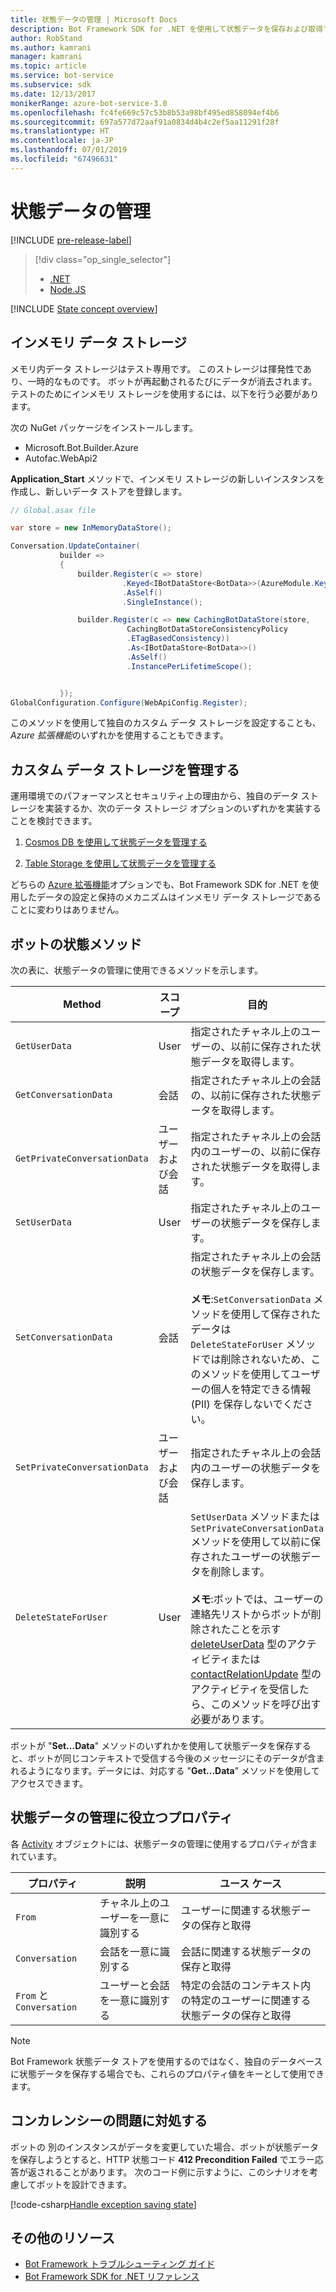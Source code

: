 ```yaml
---
title: 状態データの管理 | Microsoft Docs
description: Bot Framework SDK for .NET を使用して状態データを保存および取得する方法について説明します。
author: RobStand
ms.author: kamrani
manager: kamrani
ms.topic: article
ms.service: bot-service
ms.subservice: sdk
ms.date: 12/13/2017
monikerRange: azure-bot-service-3.0
ms.openlocfilehash: fc4fe669c57c53b8b53a98bf495ed858094ef4b6
ms.sourcegitcommit: 697a577d72aaf91a0834d4b4c2ef5aa11291f28f
ms.translationtype: HT
ms.contentlocale: ja-JP
ms.lasthandoff: 07/01/2019
ms.locfileid: "67496631"
---
```

# <a name="manage-state-data"></a>状態データの管理

[!INCLUDE [pre-release-label](../includes/pre-release-label-v3.md)]

> [!div class="op_single_selector"]
> - [.NET](../dotnet/bot-builder-dotnet-state.md)
> - [Node.JS](../nodejs/bot-builder-nodejs-state.md)

[!INCLUDE [State concept overview](../includes/snippet-dotnet-concept-state.md)]

## <a name="in-memory-data-storage"></a>インメモリ データ ストレージ

メモリ内データ ストレージはテスト専用です。 このストレージは揮発性であり、一時的なものです。 ボットが再起動されるたびにデータが消去されます。 テストのためにインメモリ ストレージを使用するには、以下を行う必要があります。 

次の NuGet パッケージをインストールします。 
- Microsoft.Bot.Builder.Azure
- Autofac.WebApi2

**Application_Start** メソッドで、インメモリ ストレージの新しいインスタンスを作成し、新しいデータ ストアを登録します。

```cs
// Global.asax file

var store = new InMemoryDataStore();

Conversation.UpdateContainer(
           builder =>
           {
               builder.Register(c => store)
                         .Keyed<IBotDataStore<BotData>>(AzureModule.Key_DataStore)
                         .AsSelf()
                         .SingleInstance();

               builder.Register(c => new CachingBotDataStore(store,
                          CachingBotDataStoreConsistencyPolicy
                          .ETagBasedConsistency))
                          .As<IBotDataStore<BotData>>()
                          .AsSelf()
                          .InstancePerLifetimeScope();


           });
GlobalConfiguration.Configure(WebApiConfig.Register);

```

このメソッドを使用して独自のカスタム データ ストレージを設定することも、*Azure 拡張機能*のいずれかを使用することもできます。

## <a name="manage-custom-data-storage"></a>カスタム データ ストレージを管理する

運用環境でのパフォーマンスとセキュリティ上の理由から、独自のデータ ストレージを実装するか、次のデータ ストレージ オプションのいずれかを実装することを検討できます。

1. [Cosmos DB を使用して状態データを管理する](bot-builder-dotnet-state-azure-cosmosdb.md)

2. [Table Storage を使用して状態データを管理する](bot-builder-dotnet-state-azure-table-storage.md)

どちらの [Azure 拡張機能](https://www.nuget.org/packages/Microsoft.Bot.Builder.Azure/)オプションでも、Bot Framework SDK for .NET を使用したデータの設定と保持のメカニズムはインメモリ データ ストレージであることに変わりはありません。

## <a name="bot-state-methods"></a>ボットの状態メソッド

次の表に、状態データの管理に使用できるメソッドを示します。

| Method | スコープ | 目的 |                                                
|----|----|----|
| `GetUserData` | User | 指定されたチャネル上のユーザーの、以前に保存された状態データを取得します。 |
| `GetConversationData` | 会話 | 指定されたチャネル上の会話の、以前に保存された状態データを取得します。 |
| `GetPrivateConversationData` | ユーザーおよび会話 | 指定されたチャネル上の会話内のユーザーの、以前に保存された状態データを取得します。 |
| `SetUserData` | User | 指定されたチャネル上のユーザーの状態データを保存します。 |
| `SetConversationData` | 会話 | 指定されたチャネル上の会話の状態データを保存します。 <br/><br/>**メモ**:`SetConversationData` メソッドを使用して保存されたデータは `DeleteStateForUser` メソッドでは削除されないため、このメソッドを使用してユーザーの個人を特定できる情報 (PII) を保存しないでください。 |
| `SetPrivateConversationData` | ユーザーおよび会話 | 指定されたチャネル上の会話内のユーザーの状態データを保存します。 |
| `DeleteStateForUser` | User | `SetUserData` メソッドまたは `SetPrivateConversationData` メソッドを使用して以前に保存されたユーザーの状態データを削除します。 <br/><br/>**メモ**:ボットでは、ユーザーの連絡先リストからボットが削除されたことを示す [deleteUserData](bot-builder-dotnet-activities.md#deleteuserdata) 型のアクティビティまたは [contactRelationUpdate](bot-builder-dotnet-activities.md#contactrelationupdate) 型のアクティビティを受信したら、このメソッドを呼び出す必要があります。 |

ボットが "**Set...Data**" メソッドのいずれかを使用して状態データを保存すると、ボットが同じコンテキストで受信する今後のメッセージにそのデータが含まれるようになります。データには、対応する "**Get...Data**" メソッドを使用してアクセスできます。

## <a name="useful-properties-for-managing-state-data"></a>状態データの管理に役立つプロパティ

各 [Activity][Activity] オブジェクトには、状態データの管理に使用するプロパティが含まれています。

| プロパティ | 説明 | ユース ケース |
|----|----|----|
| `From` | チャネル上のユーザーを一意に識別する | ユーザーに関連する状態データの保存と取得 |
| `Conversation` | 会話を一意に識別する | 会話に関連する状態データの保存と取得 |
| `From` と `Conversation` | ユーザーと会話を一意に識別する | 特定の会話のコンテキスト内の特定のユーザーに関連する状態データの保存と取得 |

> [!NOTE]
> Bot Framework 状態データ ストアを使用するのではなく、独自のデータベースに状態データを保存する場合でも、これらのプロパティ値をキーとして使用できます。

## <a name="handle-concurrency-issues"></a>コンカレンシーの問題に対処する

ボットの 別のインスタンスがデータを変更していた場合、ボットが状態データを保存しようとすると、HTTP 状態コード **412 Precondition Failed** でエラー応答が返されることがあります。 次のコード例に示すように、このシナリオを考慮してボットを設計できます。

[!code-csharp[Handle exception saving state](../includes/code/dotnet-state.cs#handleException)]

## <a name="additional-resources"></a>その他のリソース

- [Bot Framework トラブルシューティング ガイド](../bot-service-troubleshoot-general-problems.md)
- <a href="/dotnet/api/?view=botbuilder-3.11.0" target="_blank">Bot Framework SDK for .NET リファレンス</a>

[Activity]: https://docs.botframework.com/csharp/builder/sdkreference/dc/d2f/class_microsoft_1_1_bot_1_1_connector_1_1_activity.html
